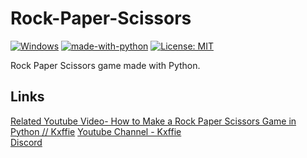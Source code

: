 # Rock-Paper-Scissors

[![Windows](https://svgshare.com/i/ZhY.svg)](https://svgshare.com/i/ZhY.svg)
[![made-with-python](https://img.shields.io/badge/Made%20with-Python-1f425f.svg)](https://www.python.org/)
[![License: MIT](https://img.shields.io/badge/License-MIT-yellow.svg)](https://opensource.org/licenses/MIT)

Rock Paper Scissors game made with Python.

## Links

[Related Youtube Video- How to Make a Rock Paper Scissors Game in Python // Kxffie]()
[Youtube Channel - Kxffie](https://bit.ly/3lRgN8V)<br />
[Discord](https://bit.ly/38Le2mN)<br />
